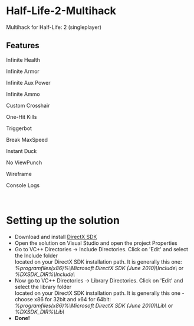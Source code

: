 # Half-Life-2-Multihack
Multihack for Half-Life: 2 (singleplayer)
<h2>Features</h2>
<p>Infinite Health</p>
<p>Infinite Armor</p>
<p>Infinite Aux Power</p>
<p>Infinite Ammo</p>
<p>Custom Crosshair</p>
<p>One-Hit Kills</p>
<p>Triggerbot</p>
<p>Break MaxSpeed</p>
<p>Instant Duck</p>
<p>No ViewPunch</p>
<p>Wireframe</p>
<p>Console Logs</p>
<br/>
<h1>Setting up the solution</h1>
<ul>
  <li>Download and install <a href="https://www.microsoft.com/en-us/download/details.aspx?id=6812">DirectX SDK</a></li>
  <li>Open the solution on Visual Studio and open the project Properties</li>
  <li>Go to VC++ Directories -> Include Directories. Click on 'Edit' and select the Include folder <br/>located on your DirectX SDK installation path. It is generally this one: <br/><i>%programfiles(x86)%\Microsoft DirectX SDK (June 2010)\Include\</i> or <i>%DXSDK_DIR%\Include\</i>
  <li>Now go to VC++ Directories -> Library Directories. Click on 'Edit' and select the library folder <br/> located on your DirectX SDK installation path. It is generally this one - choose x86 for 32bit and x64 for 64bit: <br/><i>%programfiles(x86)%\Microsoft DirectX SDK (June 2010)\Lib\</i> or <i>%DXSDK_DIR%\Lib\</i></li>
  <li><b>Done!</b></li>
</ul>
